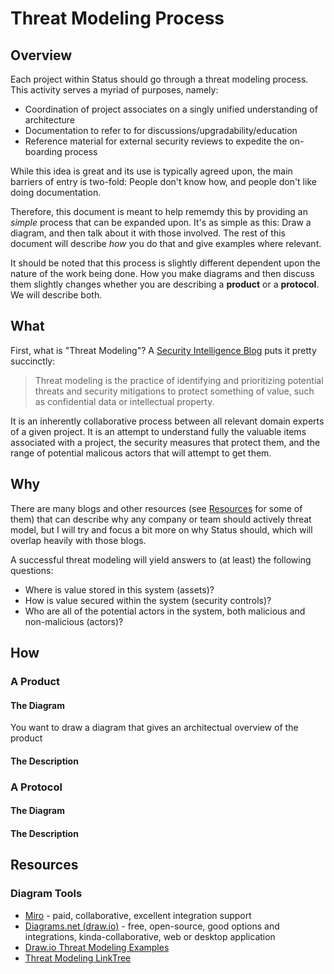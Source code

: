 # Threat Modeling Process
## Overview
Each project within Status should go through a threat modeling process.  This activity serves a myriad of purposes, namely:
- Coordination of project associates on a singly unified understanding of architecture
- Documentation to refer to for discussions/upgradability/education
- Reference material for external security reviews to expedite the on-boarding process

While this idea is great and its use is typically agreed upon, the main barriers of entry is two-fold: People don't know how, and people don't like doing documentation. 

Therefore, this document is meant to help rememdy this by providing an _simple_ process that can be expanded upon.  It's as simple as this: Draw a diagram, and then talk about it with those involved.  The rest of this document will describe _how_ you do that and give examples where relevant. 

It should be noted that this process is slightly different dependent upon the nature of the work being done. How you make diagrams and then discuss them slightly changes whether you are describing a **product** or a **protocol**.  We will describe both.

## What
First, what is "Threat Modeling"? A [Security Intelligence Blog](https://securityintelligence.com/posts/what-is-threat-modeling-and-how-does-it-impact-application-security/) puts it pretty succinctly:

> Threat modeling is the practice of identifying and prioritizing potential threats and security mitigations to protect something of value, such as confidential data or intellectual property.

It is an inherently collaborative process between all relevant domain experts of a given project.  It is an attempt to understand fully the valuable items associated with a project, the security measures that protect them, and the range of potential malicous actors that will attempt to get them. 

## Why
There are many blogs and other resources (see [Resources](##Resources) for some of them) that can describe why any company or team should actively threat model, but I will try and focus a bit more on why Status should, which will overlap heavily with those blogs. 

A successful threat modeling will yield answers to (at least) the following questions:
- Where is value stored in this system (assets)?
- How is value secured within the system (security controls)?
- Who are all of the potential actors in the system, both malicious and non-malicious (actors)?


## How
### A Product
#### The Diagram
You want to draw a diagram that gives an architectual overview of the product
#### The Description

### A Protocol
#### The Diagram
#### The Description

## Resources
### Diagram Tools
- [Miro](https://miro.com) - paid, collaborative, excellent integration support
- [Diagrams.net (draw.io)](https://app.diagrams.net) - free, open-source, good options and integrations, kinda-collaborative, web or desktop application
- [Draw.io Threat Modeling Examples](https://github.com/michenriksen/drawio-threatmodeling)
- [Threat Modeling LinkTree](https://linktr.ee/threatmodel)